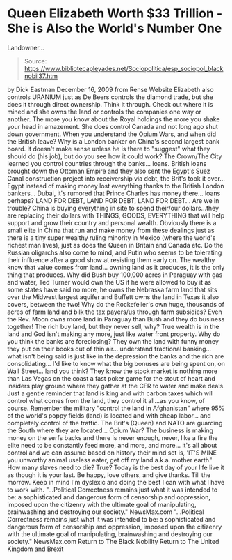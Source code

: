 # Queen Elizabeth Worth $33 Trillion - She is Also the World's Number One 
Landowner...

> Source: https://www.bibliotecapleyades.net/Sociopolitica/esp_sociopol_blacknobil37.htm

by Dick Eastman
December 16, 2009
from Rense Website
Elizabeth also controls URANIUM just as De Beers controls the diamond trade, but she does it through direct ownership. Think it through. Check out where it is mined and she owns the land or controls the companies one way or another. The more you know about the Royal holdings the more you shake your head in amazement. She does control Canada and not long ago shut down government. When you understand the Opium Wars, and when did the British leave? Why is a London banker on China's second largest bank board. It doesn't make sense unless he is there to "suggest" what they should do (his job), but do you see how it could work?
The Crown/The City learned you control countries through the banks... loans.
British loans brought down the Ottoman Empire and they also sent the Egypt's Suez Canal construction project into receivership via debt, the Brit's took it over... Egypt instead of making money lost everything thanks to the British London bankers...
Dubai, it's rumored that Prince Charles has money there... loans perhaps? LAND FOR DEBT, LAND FOR DEBT, LAND FOR DEBT... Are we in trouble? China is buying everything in site to spend their/our dollars...they are replacing their dollars with THINGS, GOODS, EVERYTHING that will help support and grow their country and personal wealth.
Obviously there is a small elite in China that run and make money from these dealings just as there is a tiny super wealthy ruling minority in Mexico (where the world's richest man lives), just as does the Queen in Britain and Canada etc.
Do the Russian oligarchs also come to mind, and Putin who seems to be tolerating their influence after a good show at resisting them early on. The wealthy know that value comes from land... owning land as it produces, it is the only thing that produces.
Why did Bush buy 100,000 acres in Paraguay with gas and water, Ted Turner would own the US if he were allowed to buy it as some states have said no more, he owns the Nebraska farm land that sits over the Midwest largest aquifer and Buffett owns the land in Texas it also covers, between the two!
Why do the Rockefeller's own huge, thousands of acres of farm land and bilk the tax payers/us through farm subsidies?
Even the Rev. Moon owns more land in Paraguay than Bush and they do business together! The rich buy land, but they never sell, why? True wealth is in the land and God isn't making any more, just like water front property. Why do you think the banks are foreclosing?
They own the land with funny money they put on their books out of thin air... understand fractional banking... what isn't being said is just like in the depression the banks and the rich are consolidating... I'd like to know what the big bonuses are being spent on, on Wall Street... land you think?
They know the stock market is nothing more than Las Vegas on the coast a fast poker game for the stout of heart and insiders play ground where they gather at the CFR to water and make deals. Just a gentle reminder that land is king and with carbon taxes which will control what comes from the land, they control it all...as you know, of course. Remember the military "control the land in Afghanistan" where 95% of the world's poppy fields (land) is located and with cheap labor... and completely control of the traffic.
The Brit's (Queen) and NATO are guarding the South where they are located... Opium War?
The business is making money on the serfs backs and there is never enough, never, like a fire the elite need to be constantly feed more, and more, and more... it's all about control and we can assume based on history their mind set is,
'IT'S MINE you unworthy animal useless eater, get off my land a.k.a. mother earth.'
How many slaves need to die? True? Today is the best day of your life live it as though it is your last. Be happy, love others, and give thanks. Till the morrow. Keep in mind I'm dyslexic and doing the best I can with what I have to work with.
"...Political Correctness remains just what it was intended to be: a sophisticated and dangerous form of censorship and oppression, imposed upon the citizenry with the ultimate goal of manipulating, brainwashing and destroying our society." NewsMax.com
"...Political Correctness remains just what it was intended to be: a sophisticated and dangerous form of censorship and oppression, imposed upon the citizenry with the ultimate goal of manipulating, brainwashing and destroying our society."
NewsMax.com
Return to The Black Nobility
Return to The United Kingdom and Brexit
